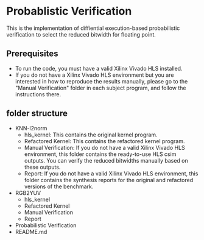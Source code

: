 # Probablistic Verification
This is the implementation of diffiential execution-based probabilistic verification to select the reduced bitwidth for floating point. 

## Prerequisites
- To run the code, you must have a valid Xilinx Vivado HLS installed.
- If you do not have a Xilinx Vivado HLS environment but you are interested in how to reproduce the results manually, please go to the "Manual Verification" folder in each subject program, and follow the instructions there.

## folder structure
- KNN-l2norm
  - hls_kernel: This contains the original kernel program.
  - Refactored Kernel: This contains the refactored kernel program.
  - Manual Verification: If you do not have a valid Xilinx Vivado HLS environment, this folder contains the ready-to-use HLS csim outputs. You can verify the reduced bitwidths manually based on these outputs.
  - Report: If you do not have a valid Xilinx Vivado HLS environment, this folder contains the synthesis reports for the original and refactored versions of the benchmark.
- RGB2YUV
  - hls_kernel
  - Refactored Kernel
  - Manual Verification
  - Report
- Probabilistic Verification
- README.md
